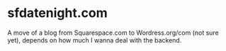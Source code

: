 # sfdatenight.com
A move of a blog from Squarespace.com to Wordress.org/com (not sure yet), depends on how much I wanna deal with the backend. 
